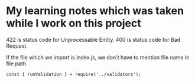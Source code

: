 # My learning notes which was taken while I work on this project

422 is status code for Unprocessable Entity.
400 is status code for Bad Request.

If the file which we import is index.js, we don't have to mention file name in file path

```
const { runValidation } = require('../validators');
```
